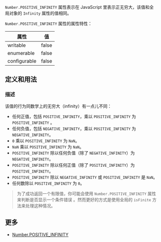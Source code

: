`Number.POSITIVE_INFINITY` 属性表示在 JavaScript 里表示正无穷大，该值和全局对象的 `Infinity` 属性的值相同。

`Number.POSITIVE_INFINITY` 属性的属性特性：

|  属性         | 值     |
| ------------  | -------|
|  writable     | false  |
|  enumerable   | false  |
|  configurable | false  |

## 定义和用法

### 描述

该值的行为同数学上的无穷大（infinity）有一点儿不同：

*   任何正值，包括 `POSITIVE_INFINITY`，乘以 `POSITIVE_INFINITY` 为 `POSITIVE_INFINITY` 。
*   任何负值，包括 `NEGATIVE_INFINITY`，乘以 `POSITIVE_INFINITY` 为 `NEGATIVE_INFINITY`。
*   `0` 乘以 `POSITIVE_INFINITY` 为 `NaN`。
*   `NaN` 乘以 `POSITIVE_INFINITY` 为 `NaN`。
*   `POSITIVE_INFINITY` 除以任何负值（除了 `NEGATIVE_INFINITY`）为 `NEGATIVE_INFINITY`。
*   `POSITIVE_INFINITY` 除以任何正值（除了 `POSITIVE_INFINITY`）为 `POSITIVE_INFINITY`。
*   `POSITIVE_INFINITY` 除以 `NEGATIVE_INFINITY` 或 `POSITIVE_INFINITY` 是 `NaN`。
*   任何数除以 `POSITIVE_INFINITY` 为 `0`。

> 为了成功返回一个有限值，你可能会使用 `Number.POSITIVE_INFINITY` 属性来判断是否显示一个条件错误 。然而更好的方式是使用全局的 `isFinite` 方法来处理这种情况。

## 更多

*   [Number.POSITIVE_INFINITY](https://developer.mozilla.org/zh-CN/docs/Web/JavaScript/Reference/Global_Objects/Number/POSITIVE_INFINITY)